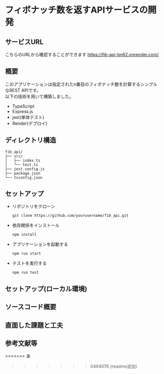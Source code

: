 
# フィボナッチ数を返すAPIサービスの開発 
## サービスURL
こちらのURLから確認することができます   https://fib-api-bn62.onrender.com/

## 概要
このアプリケーションは指定されたn番目のフィボナッチ数を計算するシンプルなREST APIです。<br>
以下の技術を用いて構築しました。
- TypeScript
- Express.js
- jest(単体テスト)
- Render(デプロイ)

## ディレクトリ構造
```
fib_api/
├── src/
│   ├── index.ts
│   └── test.ts
├── jest.config.js
├── package.json
└── tsconfig.json
```
## セットアップ
- リポジトリをクローン
  ```
  git clone https://github.com/yourusername/fib_api.git
  ```
- 依存関係をインストール
  ```
  npm install
  ```
- アプリケーションを起動する
  ```
  npm run start
  ```
- テストを実行する
  ```
  npm run test
  ```
## セットアップ(ローカル環境)
## ソースコード概要
## 直面した課題と工夫
## 参考文献等


=======
あ
>>>>>>> 0494076 (readme追加)
